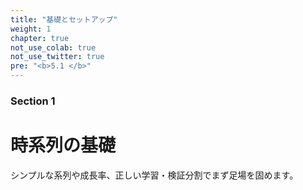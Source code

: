 ```yaml
---
title: "基礎とセットアップ"
weight: 1
chapter: true
not_use_colab: true
not_use_twitter: true
pre: "<b>5.1 </b>"
---
```


### Section 1
# 時系列の基礎

シンプルな系列や成長率、正しい学習・検証分割でまず足場を固めます。
